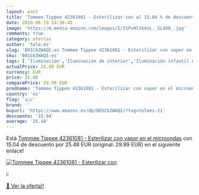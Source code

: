 ```yaml
---
layout: post
title: 'Tommee Tippee 42361081 - Esterilizar con al 15.04 % de descuento'
date: 2020-06-19 14:36:45
image: 'https://m.media-amazon.com/images/I/31PvHltb4oL._SL400_.jpg'
comments: true
category: ofertas
author: 'tole.es'
slug: 'B01C6ZWAQI-es Tommee Tippee 42361081 - Esterilizar con vapor en el...'
sku: 'B01C6ZWAQI-es'
tags: [ 'Iluminación','Iluminación de interior','Iluminación infantil nocturna','Lámparas e iluminación infantil','tommee', ]
actualPrice: 25.48 EUR
currency: EUR
price: 25.48
comparePrice: 29.99 EUR
prodname: 'Tommee Tippee 42361081 - Esterilizar con vapor en el microondas'
country: 'es'
flag: '🇪🇸'
brand: ''
buyurl: 'https://www.amazon.es/dp/B01C6ZWAQI/?tag=tolees-21'
descuento: '15.04'
average: '25.48'
---
```


Está [Tommee Tippee 42361081 - Esterilizar con vapor en el microondas](https://www.amazon.es/dp/B01C6ZWAQI/?tag=tolees-21) con 15.04 de descuento por 25.48 EUR (original: 29.99 EUR) en el siguiente enlace!

[![Tommee Tippee 42361081 - Esterilizar con](https://m.media-amazon.com/images/I/31PvHltb4oL._SL400_.jpg)](https://www.amazon.es/dp/B01C6ZWAQI/?tag=tolees-21)

ℹ️:


[🛒 Ver la oferta!!](https://www.amazon.es/dp/B01C6ZWAQI/?tag=tolees-21)
